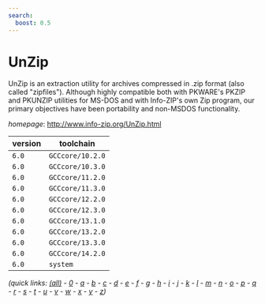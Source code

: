 ```yaml
---
search:
  boost: 0.5
---
```

# UnZip

UnZip is an extraction utility for archives compressed in .zip format (also called "zipfiles"). Although highly compatible both with PKWARE's PKZIP and PKUNZIP utilities for MS-DOS and with Info-ZIP's own Zip program, our primary objectives have been portability and non-MSDOS functionality.

*homepage*: <http://www.info-zip.org/UnZip.html>

version | toolchain
--------|----------
``6.0`` | ``GCCcore/10.2.0``
``6.0`` | ``GCCcore/10.3.0``
``6.0`` | ``GCCcore/11.2.0``
``6.0`` | ``GCCcore/11.3.0``
``6.0`` | ``GCCcore/12.2.0``
``6.0`` | ``GCCcore/12.3.0``
``6.0`` | ``GCCcore/13.1.0``
``6.0`` | ``GCCcore/13.2.0``
``6.0`` | ``GCCcore/13.3.0``
``6.0`` | ``GCCcore/14.2.0``
``6.0`` | ``system``


*(quick links: [(all)](../index.md) - [0](../0/index.md) - [a](../a/index.md) - [b](../b/index.md) - [c](../c/index.md) - [d](../d/index.md) - [e](../e/index.md) - [f](../f/index.md) - [g](../g/index.md) - [h](../h/index.md) - [i](../i/index.md) - [j](../j/index.md) - [k](../k/index.md) - [l](../l/index.md) - [m](../m/index.md) - [n](../n/index.md) - [o](../o/index.md) - [p](../p/index.md) - [q](../q/index.md) - [r](../r/index.md) - [s](../s/index.md) - [t](../t/index.md) - [u](../u/index.md) - [v](../v/index.md) - [w](../w/index.md) - [x](../x/index.md) - [y](../y/index.md) - [z](../z/index.md))*

